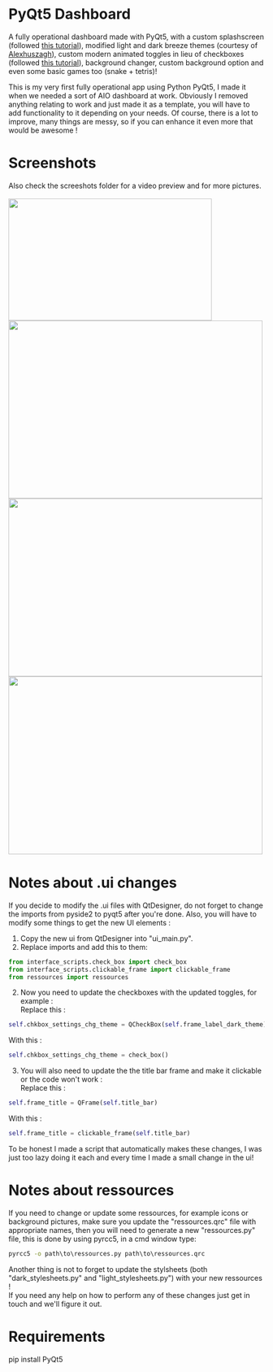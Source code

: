# PyQt5 Dashboard
A fully operational dashboard made with PyQt5, with a custom splashscreen (followed [this tutorial](https://www.youtube.com/watch?v=Ap865V3sAdw)), modified light and dark breeze themes (courtesy of [Alexhuszagh](https://github.com/Alexhuszagh/BreezeStyleSheets)), custom modern animated toggles in lieu of checkboxes (followed [this tutorial](https://www.youtube.com/watch?v=NnJFi285s3M)), background changer, custom background option and even some basic games too (snake + tetris)!

This is my very first fully operational app using Python PyQt5, I made it when we needed a sort of AIO dashboard at work. Obviously I removed anything relating to work and just made it as a template, you will have to add functionality to it depending on your needs. Of course, there is a lot to improve, many things are messy, so if you can enhance it even more that would be awesome !
# Screenshots
Also check the screeshots folder for a video preview and for more pictures.
<br/><br/>
<img src="/screenshots/dash_07.PNG" width="400" height="240"/> <img src="/screenshots/dash_11.PNG" width="500" height="350"/>
<img src="/screenshots/dash_06.PNG" width="500" height="350"/> <img src="/screenshots/dash_05.PNG" width="500" height="350"/>

# Notes about .ui changes
If you decide to modify the .ui files with QtDesigner, do not forget to change the imports from pyside2 to pyqt5 after you're done. Also, you will have to modify some things to get the new UI elements :
1. Copy the new ui from QtDesigner into "ui_main.py".
2. Replace imports and add this to them:
``` python
from interface_scripts.check_box import check_box
from interface_scripts.clickable_frame import clickable_frame
from ressources import ressources
```
2. Now you need to update the checkboxes with the updated toggles, for example :<br/>Replace this :
``` python
self.chkbox_settings_chg_theme = QCheckBox(self.frame_label_dark_theme)
```
With this :
``` python
self.chkbox_settings_chg_theme = check_box()
```
3. You will also need to update the the title bar frame and make it clickable or the code won't work :<br/>Replace this :
``` python
self.frame_title = QFrame(self.title_bar)
```
With this :
``` python
self.frame_title = clickable_frame(self.title_bar)
```
To be honest I made a script that automatically makes these changes, I was just too lazy doing it each and every time I made a small change in the ui!

# Notes about ressources
If you need to change or update some ressources, for example icons or background pictures, make sure you update the "ressources.qrc" file with appropriate names, then you will need to generate a new "ressources.py" file, this is done by using pyrcc5, in a cmd window type:<br/>
``` cmd
pyrcc5 -o path\to\ressources.py path\to\ressources.qrc
```
Another thing is not to forget to update the stylsheets (both "dark_stylesheets.py" and "light_stylesheets.py") with your new ressources !
<br/>
If you need any help on how to perform any of these changes just get in touch and we'll figure it out.
# Requirements
pip install PyQt5

